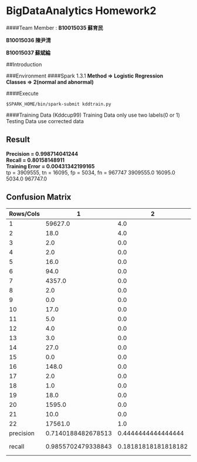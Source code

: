 # BigDataAnalytics Homework2

####Team Member : 
  **B10015035 蘇育民**  

  **B10015036 陳尹清**

  **B10015037 蘇斌綸**



##Introduction

###Environment
####Spark 1.3.1
**Method => Logistic Regression**<br>
**Classes => 2(normal and abnormal)**<br>

####Execute
```
$SPARK_HOME/bin/spark-submit kddtrain.py
```
####Training Data (Kddcup99)
Training Data only use two labels(0 or 1)<br>
Testing Data use corrected data

## Result
**Precision = 0.998714041244**<br>
**Recall = 0.80158148911**<br>
**Training Error = 0.00431342199165**<br>
tp = 3909555, tn = 16095, fp = 5034, fn = 967747
3909555.0 16095.0 5034.0 967747.0  


## Confusion Matrix
Rows/Cols|1|2|3|4|5|6|7|8|9|10|11|12|13|14|15|16|17|18|19|20|21|22
-----|----|----|----|----|----|----|----|----|----|----|----|----|----|----|----|----|----|----|----|----|----|----
1|59627.0 |4.0|0.0|0.0|     1.0|    631.0| 3.0| 17.0| 37.0|  66.0|   7.0| 0.0| 0.0|    6.0| 0.0|   99.0| 0.0|   2.0| 0.0| 0.0| 0.0| 0.0
2|18.0    |4.0|0.0|0.0|     0.0|      0.0| 0.0|  0.0|  0.0|   0.0|   0.0| 0.0| 0.0|    0.0| 0.0|    0.0| 0.0|   0.0| 0.0| 0.0| 0.0| 0.0
3|2.0     |0.0|0.0|0.0|     0.0|      0.0| 0.0|  0.0|  0.0|   0.0|   0.0| 0.0| 0.0|    0.0| 0.0|    0.0| 0.0|   0.0| 0.0| 0.0| 0.0| 0.0
4|2.0     |0.0|0.0|0.0|     0.0|      0.0| 0.0|  0.0|  0.0|   0.0|   0.0| 0.0| 0.0|    0.0| 0.0|    0.0| 0.0|   0.0| 0.0| 0.0| 0.0| 0.0
5|16.0    |0.0|0.0|0.0| 57952.0|      0.0| 0.0|  0.0|  0.0|  23.0|   0.0| 0.0| 0.0|    0.0| 0.0|   10.0| 0.0|   0.0| 0.0| 0.0| 0.0| 0.0
6|94.0    |0.0|0.0|0.0|     0.0| 163994.0| 0.0|  0.0|  0.0|   0.0|   3.0| 0.0| 0.0|    0.0| 0.0|    0.0| 0.0|   0.0| 0.0| 0.0| 0.0| 0.0
7|4357.0  |0.0|0.0|0.0|     0.0|      0.0| 4.0|  0.0|  0.0|   0.0|   0.0| 0.0| 0.0|    0.0| 0.0|    4.0| 0.0|   0.0| 0.0| 0.0| 0.0| 0.0
8|2.0     |0.0|0.0|0.0|     0.0|      0.0| 0.0| 81.0|  0.0|   0.0|   4.0| 0.0| 0.0|    0.0| 0.0|    0.0| 0.0|   0.0| 0.0| 0.0| 0.0| 0.0
9|0.0     |0.0|0.0|0.0|     0.0|      0.0| 0.0|  4.0|  8.0|   0.0|   0.0| 0.0| 0.0|    0.0| 0.0|    0.0| 0.0|   0.0| 0.0| 0.0| 0.0| 0.0
10|17.0   |0.0|0.0|0.0|     0.0|      0.0| 0.0|  0.0|  0.0| 336.0|   1.0| 0.0| 0.0|    0.0| 0.0|    0.0| 0.0|   0.0| 0.0| 0.0| 0.0| 0.0
11|5.0    |0.0|0.0|0.0|     0.0|      3.0| 0.0|  0.0|  0.0|   0.0| 297.0| 0.0| 0.0|    0.0| 0.0|    0.0| 0.0|   1.0| 0.0| 0.0| 0.0| 0.0
12|4.0    |0.0|0.0|0.0|     0.0|      0.0| 0.0|  0.0|  0.0|   0.0|   0.0| 5.0| 0.0|    0.0| 0.0|    0.0| 0.0|   0.0| 0.0| 0.0| 0.0| 0.0
13|3.0    |0.0|0.0|0.0|     0.0|      0.0| 0.0|  0.0|  0.0|   0.0|   0.0| 0.0| 0.0|    0.0| 0.0|    0.0| 0.0|   0.0| 0.0| 0.0| 0.0| 0.0
14|27.0   |0.0|0.0|0.0|     0.0|      0.0| 0.0|  0.0|  0.0|   0.0|   0.0| 0.0| 0.0| 1071.0| 0.0|    0.0| 0.0|   0.0| 0.0| 0.0| 0.0| 0.0
15|0.0    |0.0|0.0|0.0|     0.0|      0.0| 0.0|  0.0|  0.0|   1.0|   0.0| 0.0| 0.0|    0.0| 0.0|    0.0| 0.0|   0.0| 0.0| 0.0| 0.0| 0.0
16|148.0  |0.0|0.0|0.0|     0.0|      0.0| 0.0|  0.0|  0.0|  18.0|   2.0| 0.0| 0.0|    0.0| 0.0| 1464.0| 0.0|   1.0| 0.0| 0.0| 0.0| 0.0
17|2.0    |0.0|0.0|0.0|     0.0|      0.0| 0.0|  0.0|  0.0|   0.0|   0.0| 0.0| 0.0|    0.0| 0.0|    0.0| 0.0|   0.0| 0.0| 0.0| 0.0| 0.0
18|1.0    |0.0|0.0|0.0|     0.0|      0.0| 0.0|  0.0|  0.0|   0.0|   0.0| 0.0| 0.0|    0.0| 0.0|    0.0| 0.0|  83.0| 0.0| 0.0| 0.0| 0.0
19|18.0   |0.0|0.0|0.0|     0.0|      0.0| 0.0|  0.0|  0.0|   0.0|   0.0| 0.0| 0.0|    0.0| 0.0|    0.0| 0.0|   0.0| 0.0| 0.0| 0.0| 0.0
20|1595.0 |0.0|0.0|0.0|     0.0|      0.0| 0.0|  0.0|  0.0|   0.0|   6.0| 0.0| 0.0|    0.0| 0.0|    0.0| 0.0|   0.0| 0.0| 0.0| 0.0| 0.0
21|10.0   |0.0|0.0|0.0|     0.0|      0.0| 0.0|  0.0|  0.0|   0.0|   0.0| 0.0| 0.0|    2.0| 0.0|    0.0| 0.0|   0.0| 1.0| 0.0| 0.0| 0.0
22|17561.0|1.0|0.0|0.0|   342.0|      0.0| 3.0|  0.0|  0.0|  25.0|  23.0| 0.0| 0.0|    0.0| 0.0|  626.0| 1.0| 118.0| 0.0| 0.0| 0.0| 0.0
precision|0.7140188482678513|0.4444444444444444 |0.0|0.0|0.9941161334591303|0.9961488932623855|0.4                 |0.7941176470588235|0.17777777777777778|0.7164179104477612|0.8658892128279884|1.0|0.0|0.9925857275254866|0.0|0.6645483431684067|0.0|0.40487804878048783|0.0|0.0|0.0|0.0
recall   |0.9855702479338843|0.18181818181818182|0.0|0.0|0.9991551869795349|0.9994088645934268|9.163802978235968E-4 |0.9310344827586207|0.6666666666666666 |0.9491525423728814|0.9705882352941176|0.5555555555555556|0.0|0.9754098360655737|0.0|0.8965094917330068|0.0|0.9880952380952381|0.0|0.0|0.0|0.0
